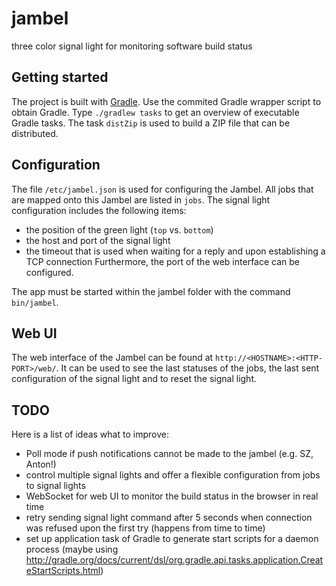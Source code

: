jambel
======

three color signal light for monitoring software build status


Getting started
---------------
The project is built with [Gradle](http://www.gradle.org/). Use the commited Gradle wrapper script to obtain Gradle. Type `./gradlew tasks` to get an overview of executable Gradle tasks. The task `distZip` is used to build a ZIP file that can be distributed.


Configuration
-------------
The file `/etc/jambel.json` is used for configuring the Jambel. All jobs that are mapped onto this Jambel are listed in `jobs`. The signal light configuration includes the following items:
- the position of the green light (`top` vs. `bottom`)
- the host and port of the signal light
- the timeout that is used when waiting for a reply and upon establishing a TCP connection
Furthermore, the port of the web interface can be configured.

The app must be started within the jambel folder with the command `bin/jambel`.

Web UI
------
The web interface of the Jambel can be found at `http://<HOSTNAME>:<HTTP-PORT>/web/`. It can be used to see the last statuses of the jobs, the last sent configuration of the signal light and to reset the signal light.


TODO
----
Here is a list of ideas what to improve:
- Poll mode if push notifications cannot be made to the jambel (e.g. SZ, Anton!)
- control multiple signal lights and offer a flexible configuration from jobs to signal lights
- WebSocket for web UI to monitor the build status in the browser in real time
- retry sending signal light command after 5 seconds when connection was refused upon the first try (happens from time to time)
- set up application task of Gradle to generate start scripts for a daemon process (maybe using http://gradle.org/docs/current/dsl/org.gradle.api.tasks.application.CreateStartScripts.html)
